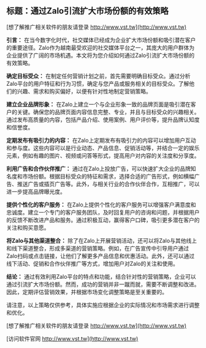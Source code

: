 ## **标题：通过Zalo引流扩大市场份额的有效策略**

[想了解推广相关软件的朋友请登录 http://www.vst.tw](http://www.vst.tw)

**引言：**
在当今数字化时代，社交媒体已经成为企业扩大市场份额和吸引潜在客户的重要途径。Zalo作为越南最受欢迎的社交媒体平台之一，其庞大的用户群体为企业提供了广阔的市场机遇。本文将为您介绍如何通过Zalo引流扩大市场份额的有效策略。

**确定目标受众：**
在制定任何营销计划之前，首先需要明确目标受众。通过分析Zalo平台的用户特征和行为习惯，确定与您产品或服务相关的目标受众。了解他们的兴趣、需求和购买偏好，以便有针对性地制定营销策略。

**建立企业品牌形象：**
在Zalo上建立一个与企业形象一致的品牌页面是吸引潜在客户的关键。确保您的品牌页面内容信息完整、专业，并且与目标受众的兴趣相关。通过发布高质量的内容，包括产品介绍、使用案例、用户评价等，提升品牌认知度和信誉度。

**定期发布有吸引力的内容：**
在Zalo上定期发布有吸引力的内容可以增加用户互动和参与度。这些内容可以是行业动态、产品信息、促销活动等，并结合一定的娱乐元素，例如有趣的图片、视频或问答等形式，提高用户对内容的关注度和分享度。

**利用广告和合作伙伴推广：**
通过在Zalo上投放广告，可以快速扩大企业的品牌知名度和市场份额。根据目标受众的特征和需求，选择合适的广告形式，例如横幅广告、推送广告或插页广告等。此外，与相关行业的合作伙伴合作，互相推广，可以进一步提高品牌曝光度。

**提供个性化的客户服务：**
在Zalo上提供个性化的客户服务可以增强客户满意度和忠诚度。建立一个专门的客户服务团队，及时回复用户的咨询和问题，并根据用户的反馈不断改进产品和服务。通过积极互动，赢得客户口碑，吸引更多潜在客户的关注和购买意愿。

**将Zalo与其他渠道整合：**
除了在Zalo上开展营销活动，还可以将Zalo与其他线上和线下渠道整合，形成多渠道的营销策略。例如，在广告宣传中引导用户通过Zalo扫码或点击链接，让他们了解更多产品信息和优惠活动。此外，还可以通过线下活动、促销和合作伙伴推广等方式，增加用户对Zalo的关注和使用。

**结论：**
通过有效利用Zalo平台的特点和功能，结合针对性的营销策略，企业可以通过引流扩大市场份额。然而，成功的营销并非一蹴而就，需要不断调整和改进。因此，定期评估营销效果，并根据市场变化调整策略是至关重要的。

请注意，以上策略仅供参考，具体实施应根据企业的实际情况和市场需求进行调整和优化。

[想了解推广相关软件的朋友请登录 http://www.vst.tw](http://www.vst.tw)


[访问软件官网 http://www.vst.tw](http://www.vst.tw)
